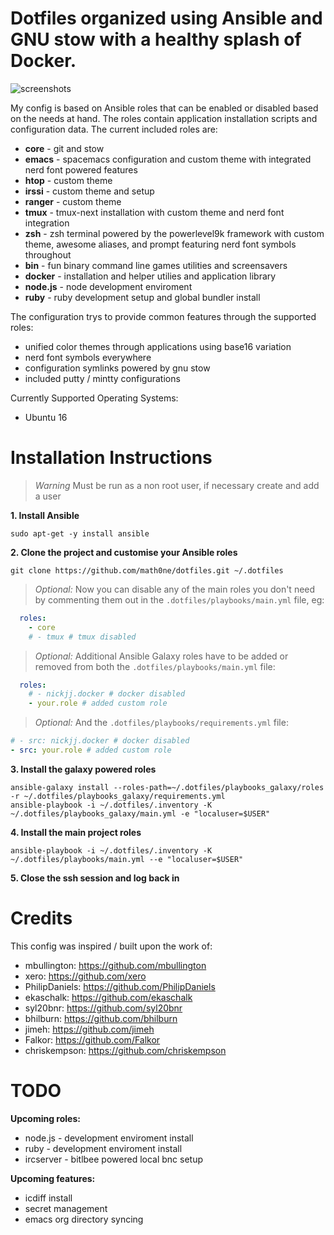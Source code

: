 # Dotfiles organized using Ansible and GNU stow with a healthy splash of Docker.

![screenshots](https://raw.githubusercontent.com/openist/dotfiles/master/putty/dotfiles-wide.png)

My config is based on Ansible roles that can be enabled or disabled based on the needs at hand.  The roles contain application installation scripts and configuration data. The current included roles are:
* **core** - git and stow
* **emacs** - spacemacs configuration and custom theme with integrated nerd font powered features
* **htop** - custom theme
* **irssi** - custom theme and setup
* **ranger** - custom theme
* **tmux** - tmux-next installation with custom theme and nerd font integration
* **zsh** - zsh terminal powered by the powerlevel9k framework with custom theme, awesome aliases, and prompt featuring nerd font symbols throughout
* **bin** - fun binary command line games utilities and screensavers
* **docker** - installation and helper utilies and application library
* **node.js** - node development enviroment
* **ruby** - ruby development setup and global bundler install

The configuration trys to provide common features through the supported roles:
* unified color themes through applications using base16 variation
* nerd font symbols everywhere
* configuration symlinks powered by gnu stow
* included putty / mintty configurations

Currently Supported Operating Systems:
* Ubuntu 16

# Installation Instructions

> _Warning_ Must be run as a non root user, if necessary create and add a user

**1. Install Ansible**
```
sudo apt-get -y install ansible
```
**2. Clone the project and customise your Ansible roles**
```
git clone https://github.com/math0ne/dotfiles.git ~/.dotfiles
```

> _*Optional:*_ Now you can disable any of the main roles you don't need by commenting them out in the `.dotfiles/playbooks/main.yml` file, eg:

```yaml
  roles:
    - core
    # - tmux # tmux disabled
```

> _*Optional:*_ Additional Ansible Galaxy roles have to be added or removed from both the `.dotfiles/playbooks/main.yml` file:

```yaml
  roles:
    # - nickjj.docker # docker disabled
    - your.role # added custom role
```

> _*Optional:*_ And the `.dotfiles/playbooks/requirements.yml` file:

```yaml
# - src: nickjj.docker # docker disabled
- src: your.role # added custom role
```

**3. Install the galaxy powered roles**
```
ansible-galaxy install --roles-path=~/.dotfiles/playbooks_galaxy/roles -r ~/.dotfiles/playbooks_galaxy/requirements.yml
ansible-playbook -i ~/.dotfiles/.inventory -K ~/.dotfiles/playbooks_galaxy/main.yml -e "localuser=$USER"
```
**4. Install the main project roles**
```
ansible-playbook -i ~/.dotfiles/.inventory -K ~/.dotfiles/playbooks/main.yml --e "localuser=$USER"
```
**5. Close the ssh session and log back in**

# Credits

This config was inspired / built upon the work of:
* mbullington: https://github.com/mbullington
* xero: https://github.com/xero
* PhilipDaniels: https://github.com/PhilipDaniels
* ekaschalk: https://github.com/ekaschalk
* syl20bnr: https://github.com/syl20bnr
* bhilburn: https://github.com/bhilburn
* jimeh: https://github.com/jimeh
* Falkor: https://github.com/Falkor
* chriskempson: https://github.com/chriskempson

# TODO

**Upcoming roles:**
* node.js - development enviroment install
* ruby - development enviroment install
* ircserver - bitlbee powered local bnc setup

**Upcoming features:**
* icdiff install
* secret management
* emacs org directory syncing
